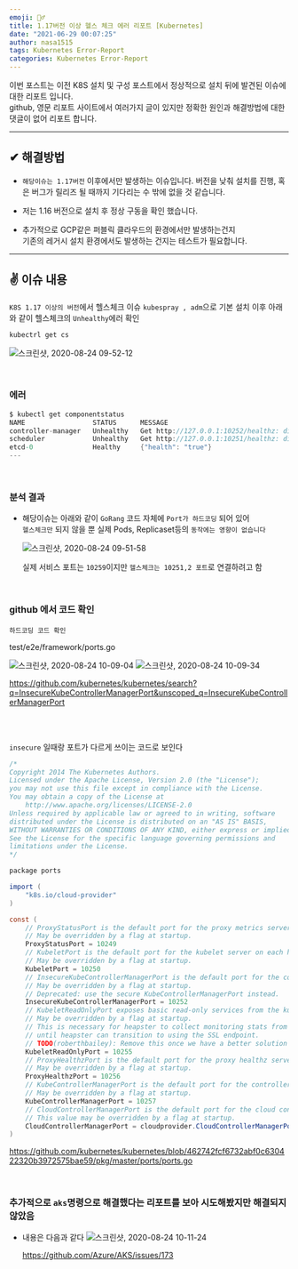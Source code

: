 ```yaml
---
emoji: 🤦‍♂️
title: 1.17버전 이상 헬스 체크 에러 리포트 [Kubernetes]
date: "2021-06-29 00:07:25"
author: nasa1515
tags: Kubernetes Error-Report
categories: Kubernetes Error-Report
---
```




이번 포스트는 이전 K8S 설치 및 구성 포스트에서 정상적으로 설치 뒤에 발견된 이슈에 대한 리포트 입니다.  
github, 영문 리포트 사이트에서 여러가지 글이 있지만 정확한 원인과 해결방법에 대한 댓글이 없어 리포트 합니다.

---

## ✔ 해결방법

* ``해당이슈는 1.17버전`` 이후에서만 발생하는 이슈입니다. 버전을 낮춰 설치를 진행, 혹은 버그가 릴리즈 될 때까지 기다리는 수 밖에 없을 것 같습니다.  

* 저는 1.16 버전으로 설치 후 정상 구동을 확인 했습니다.

* 추가적으로 GCP같은 퍼블릭 클라우드의 환경에서만 발생하는건지   
기존의 레거시 설치 환경에서도 발생하는 건지는 테스트가 필요합니다.

---

## ✌ 이슈 내용


``K8S 1.17 이상의 버전``에서 헬스체크 이슈 
``kubespray , adm``으로 기본 설치 이후 아래와 같이 헬스체크의 ``Unhealthy``에러 확인

```cs
kubectrl get cs
```

![스크린샷, 2020-08-24 09-52-12](https://user-images.githubusercontent.com/69498804/90993355-88020680-e5ef-11ea-8b59-6102415fec3f.png)


<br/>

### 에러

```cs
$ kubectl get componentstatus
NAME                 STATUS      MESSAGE                                                                                        ERROR
controller-manager   Unhealthy   Get http://127.0.0.1:10252/healthz: dial tcp 127.0.0.1:10252: getsockopt: connection refused
scheduler            Unhealthy   Get http://127.0.0.1:10251/healthz: dial tcp 127.0.0.1:10251: getsockopt: connection refused
etcd-0               Healthy     {"health": "true"}
---
```

<br/>

### 분석 결과  

* 해당이슈는 아래와 같이 ``GoRang`` 코드 자체에 ``Port가 하드코딩`` 되어 있어   
``헬스체크만`` 되지 않을 뿐 실제 Pods, Replicaset등의 ``동작에는 영향이 없습니다``  

    ![스크린샷, 2020-08-24 09-51-58](https://user-images.githubusercontent.com/69498804/90993350-859fac80-e5ef-11ea-9bf9-8d42a5cb7978.png)  

    실제 서비스 포트는 ``10259``이지만 ``헬스체크는 10251,2 포트``로 연결하려고 함

<br/>

### github 에서 코드 확인  


``하드코딩 코드 확인``

test/e2e/framework/ports.go  

![스크린샷, 2020-08-24 10-09-04](https://user-images.githubusercontent.com/69498804/90993931-da442700-e5f1-11ea-9804-ddc3bf45a233.png)
![스크린샷, 2020-08-24 10-09-34](https://user-images.githubusercontent.com/69498804/90993943-eaf49d00-e5f1-11ea-870f-16e0652ab6a9.png)


https://github.com/kubernetes/kubernetes/search?q=InsecureKubeControllerManagerPort&unscoped_q=InsecureKubeControllerManagerPort


<br/>
<br/>

``insecure`` 일때랑 포트가 다르게 쓰이는 코드로 보인다
    

```cs
/*
Copyright 2014 The Kubernetes Authors.
Licensed under the Apache License, Version 2.0 (the "License");
you may not use this file except in compliance with the License.
You may obtain a copy of the License at
    http://www.apache.org/licenses/LICENSE-2.0
Unless required by applicable law or agreed to in writing, software
distributed under the License is distributed on an "AS IS" BASIS,
WITHOUT WARRANTIES OR CONDITIONS OF ANY KIND, either express or implied.
See the License for the specific language governing permissions and
limitations under the License.
*/

package ports

import (
    "k8s.io/cloud-provider"
)

const (
    // ProxyStatusPort is the default port for the proxy metrics server.
    // May be overridden by a flag at startup.
    ProxyStatusPort = 10249
    // KubeletPort is the default port for the kubelet server on each host machine.
    // May be overridden by a flag at startup.
    KubeletPort = 10250
    // InsecureKubeControllerManagerPort is the default port for the controller manager status server.
    // May be overridden by a flag at startup.
    // Deprecated: use the secure KubeControllerManagerPort instead.
    InsecureKubeControllerManagerPort = 10252
    // KubeletReadOnlyPort exposes basic read-only services from the kubelet.
    // May be overridden by a flag at startup.
    // This is necessary for heapster to collect monitoring stats from the kubelet
    // until heapster can transition to using the SSL endpoint.
    // TODO(roberthbailey): Remove this once we have a better solution for heapster.
    KubeletReadOnlyPort = 10255
    // ProxyHealthzPort is the default port for the proxy healthz server.
    // May be overridden by a flag at startup.
    ProxyHealthzPort = 10256
    // KubeControllerManagerPort is the default port for the controller manager status server.
    // May be overridden by a flag at startup.
    KubeControllerManagerPort = 10257
    // CloudControllerManagerPort is the default port for the cloud controller manager server.
    // This value may be overridden by a flag at startup.
    CloudControllerManagerPort = cloudprovider.CloudControllerManagerPort
)

```
https://github.com/kubernetes/kubernetes/blob/462742fcf6732abf0c630422320b3972575bae59/pkg/master/ports/ports.go


<br/>

### 추가적으로 ``aks``명령으로 해결했다는 리포트를 보아 시도해봤지만 해결되지 않았음


* 내용은 다음과 같다
![스크린샷, 2020-08-24 10-11-24](https://user-images.githubusercontent.com/69498804/90994011-2becb180-e5f2-11ea-9e7e-169a7a3cef4a.png)


    https://github.com/Azure/AKS/issues/173


```toc
```